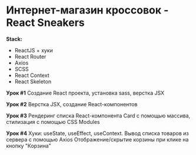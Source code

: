 # Интернет-магазин кроссовок - **React Sneakers**

**Stack:**

- ReactJS + хуки
- React Router
- Axios
- SCSS
- React Context
- React Skeleton

**Урок #1**
Создание React проекта, установка sass, верстка JSX

**Урок #2**
Верстка JSX, создание React-компонентов

**Урок #3**
Рендеринг списка React-компонента Card с помощью массива, стилизация с помощью CSS Modules

**Урок #4**
Хуки: useState, useEffect, useContext.
Вывод списка товаров из сервера с помощью Axios
Отображение/скрытие корзины при клике на кнопку "Корзина"
